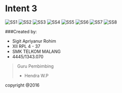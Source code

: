 # Intent 3

![SS1](https://github.com/sigitapriyan/SSProjectAndroid/blob/master/in3.0.jpg)
![SS2](https://github.com/sigitapriyan/SSProjectAndroid/blob/master/in3.1.jpg)
![SS3](https://github.com/sigitapriyan/SSProjectAndroid/blob/master/in3.2.jpg)
![SS4](https://github.com/sigitapriyan/SSProjectAndroid/blob/master/in3.3.jpg)
![SS5](https://github.com/sigitapriyan/SSProjectAndroid/blob/master/in3.4.jpg)
![SS6](https://github.com/sigitapriyan/SSProjectAndroid/blob/master/in3.5.jpg)
![SS7](https://github.com/sigitapriyan/SSProjectAndroid/blob/master/in3.6.jpg)
![SS8](https://github.com/sigitapriyan/SSProjectAndroid/blob/master/in3.7.jpg)

###Created by:
* Sigit Apriyanur Rohim
* XII RPL 4 - 37
* SMK TELKOM MALANG
* 4445/1343.070

> Guru Pembimbing
> - Hendra W.P

copyright @2016
